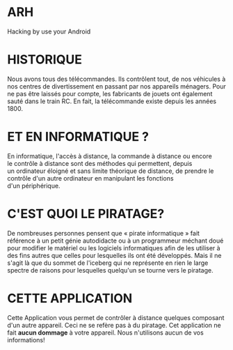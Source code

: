 # ARH
Hacking by use your Android<br>
# HISTORIQUE
Nous avons tous des télécommandes. Ils contrôlent tout, de nos véhicules à nos centres de divertissement en passant par nos appareils ménagers. Pour ne pas être laissés pour compte, les fabricants de jouets ont également sauté dans le train RC. En fait, la télécommande existe depuis les années 1800.

# ET EN INFORMATIQUE ?
En informatique, l\'accès à distance, la commande à distance ou encore le contrôle à distance sont des méthodes qui permettent, depuis un ordinateur éloigné et sans limite théorique de distance, de prendre le contrôle d\'un autre ordinateur en manipulant les fonctions d\'un périphérique.

# C'EST QUOI LE PIRATAGE?
De nombreuses personnes pensent que « pirate informatique » fait référence à un petit génie autodidacte ou à un programmeur méchant doué pour modifier le matériel ou les logiciels informatiques afin de les utiliser à des fins autres que celles pour lesquelles ils ont été développés. Mais il ne s\'agit là que du sommet de l\'iceberg qui ne représente en rien le large spectre de raisons pour lesquelles quelqu\'un se tourne vers le piratage.

# CETTE APPLICATION

Cette Application vous permet de contrôler à distance quelques composant d\'un autre appareil.
        Ceci ne se refère pas à du piratage.
        Cet application ne fait <b>aucun dommage</b> à votre appareil.
        Nous n\'utilisons aucun de vos informations!
